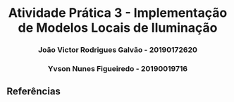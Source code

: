 <h1 align = "center"> Atividade Prática 3 - Implementação de Modelos
Locais de Iluminação </h1>

 

<h3 align="center"> João Victor Rodrigues Galvão - 20190172620</h3>
<h3 align="center"> Yvson Nunes Figueiredo - 20190019716</h3>



## Referências